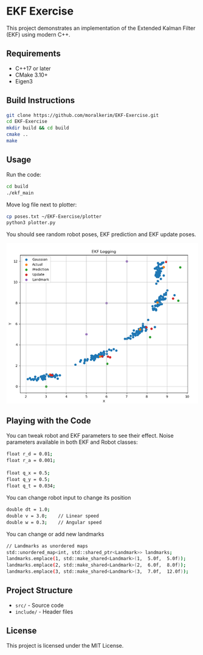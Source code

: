 # EKF Exercise

This project demonstrates an implementation of the Extended Kalman Filter (EKF) using modern C++.

## Requirements

- C++17 or later
- CMake 3.10+
- Eigen3

## Build Instructions

```bash
git clone https://github.com/moralkerim/EKF-Exercise.git
cd EKF-Exercise
mkdir build && cd build
cmake ..
make
```

## Usage
Run the code:
```bash
cd build
./ekf_main
```

Move log file next to plotter:
```bash
cp poses.txt ~/EKF-Exercise/plotter
python3 plotter.py
```
You should see random robot poses, EKF prediction and EKF update poses.

![Example usage](example.png)

## Playing with the Code
You can tweak robot and EKF parameters to see their effect. Noise parameters available in both EKF and Robot classes:
```bash
float r_d = 0.01;
float r_a = 0.001;

float q_x = 0.5;
float q_y = 0.5;
float q_t = 0.034;
```

You can change robot input to change its position

```bash
double dt = 1.0;
double v = 3.0;    // Linear speed
double w = 0.3;    // Angular speed
```

You can change or add new landmarks

```bash
// Landmarks as unordered maps
std::unordered_map<int, std::shared_ptr<Landmark>> landmarks;
landmarks.emplace(1, std::make_shared<Landmark>(1,  5.0f,  5.0f));
landmarks.emplace(2, std::make_shared<Landmark>(2,  6.0f,  8.0f));
landmarks.emplace(3, std::make_shared<Landmark>(3,  7.0f,  12.0f));
```


## Project Structure

- `src/` - Source code
- `include/` - Header files

## License

This project is licensed under the MIT License.